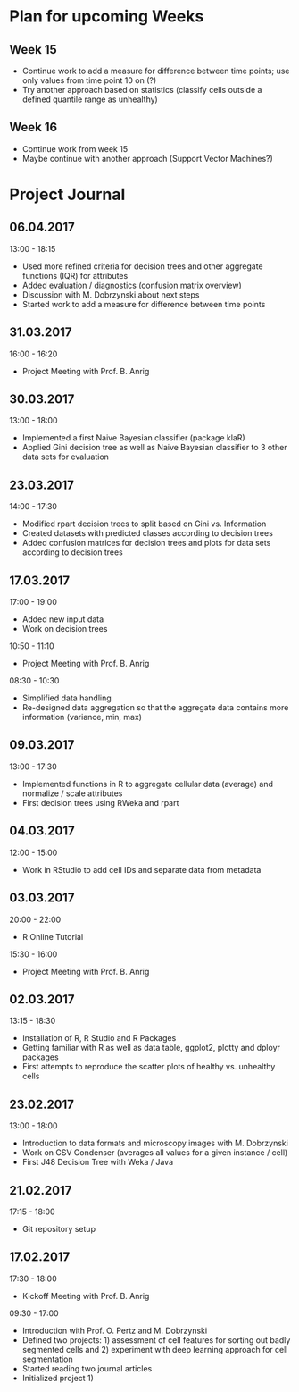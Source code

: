 # Plan for upcoming Weeks

## Week 15
- Continue work to add a measure for difference between time points; use only values from time point 10 on (?)
- Try another approach based on statistics (classify cells outside a defined quantile range as unhealthy)

## Week 16
- Continue work from week 15
- Maybe continue with another approach (Support Vector Machines?)

# Project Journal

## 06.04.2017
13:00 - 18:15
- Used more refined criteria for decision trees and other aggregate functions (IQR) for attributes
- Added evaluation / diagnostics (confusion matrix overview)
- Discussion with M. Dobrzynski about next steps
- Started work to add a measure for difference between time points

## 31.03.2017
16:00 - 16:20
- Project Meeting with Prof. B. Anrig

## 30.03.2017
13:00 - 18:00
- Implemented a first Naive Bayesian classifier (package klaR)
- Applied Gini decision tree as well as Naive Bayesian classifier to 3 other data sets for evaluation 

## 23.03.2017
14:00 - 17:30
- Modified rpart decision trees to split based on Gini vs. Information
- Created datasets with predicted classes according to decision trees
- Added confusion matrices for decision trees and plots for data sets according to decision trees

## 17.03.2017
17:00 - 19:00
- Added new input data
- Work on decision trees

10:50 - 11:10
- Project Meeting with Prof. B. Anrig

08:30 - 10:30
- Simplified data handling
- Re-designed data aggregation so that the aggregate data contains more information (variance, min, max)

## 09.03.2017
13:00 - 17:30
- Implemented functions in R to aggregate cellular data (average) and normalize / scale attributes
- First decision trees using RWeka and rpart

## 04.03.2017
12:00 - 15:00
- Work in RStudio to add cell IDs and separate data from metadata

## 03.03.2017
20:00 - 22:00
- R Online Tutorial

15:30 - 16:00
- Project Meeting with Prof. B. Anrig

## 02.03.2017
13:15 - 18:30
- Installation of R, R Studio and R Packages
- Getting familiar with R as well as data table, ggplot2, plotty and dployr packages
- First attempts to reproduce the scatter plots of healthy vs. unhealthy cells

## 23.02.2017
13:00 - 18:00
- Introduction to data formats and microscopy images with M. Dobrzynski
- Work on CSV Condenser (averages all values for a given instance / cell)
- First J48 Decision Tree with Weka / Java

## 21.02.2017
17:15 - 18:00
- Git repository setup

## 17.02.2017
17:30 - 18:00
- Kickoff Meeting with Prof. B. Anrig

09:30 - 17:00
- Introduction with Prof. O. Pertz and M. Dobrzynski
- Defined two projects: 1) assessment of cell features for sorting out badly segmented cells and 2) experiment with deep learning approach for cell segmentation
- Started reading two journal articles
- Initialized project 1)